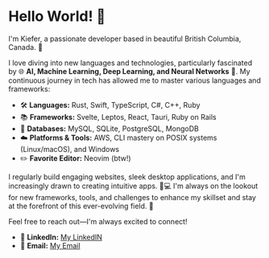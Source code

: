 # Hello World! 🚀

I'm Kiefer, a passionate developer based in beautiful British Columbia, Canada. 🌲

I love diving into new languages and technologies, particularly fascinated by 🌐 **AI, Machine Learning, Deep Learning, and Neural Networks** 🧠. My continuous journey in tech has allowed me to master various languages and frameworks:

- 🛠️ **Languages:** Rust, Swift, TypeScript, C#, C++, Ruby
- 📚 **Frameworks:** Svelte, Leptos, React, Tauri, Ruby on Rails
- 💾 **Databases:** MySQL, SQLite, PostgreSQL, MongoDB
- ☁️ **Platforms & Tools:** AWS, CLI mastery on POSIX systems (Linux/macOS), and Windows
- ✏️ **Favorite Editor:** Neovim (btw!)

I regularly build engaging websites, sleek desktop applications, and I'm increasingly drawn to creating intuitive apps. 📱💻 I'm always on the lookout for new frameworks, tools, and challenges to enhance my skillset and stay at the forefront of this ever-evolving field. 🌟

Feel free to reach out—I'm always excited to connect!

- 🔗 **LinkedIn:** [My LinkedIN](https://www.linkedin.com/in/kieferh/)
- 📧 **Email:** [My Email](mailto:kiefx@pm.me)
